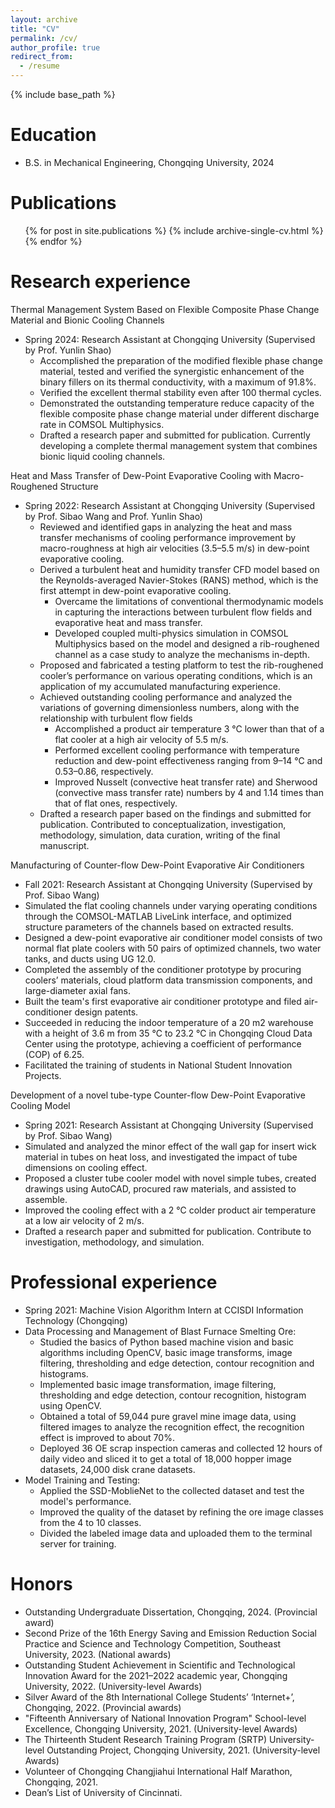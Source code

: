 ```yaml
---
layout: archive
title: "CV"
permalink: /cv/
author_profile: true
redirect_from:
  - /resume
---
```


{% include base_path %}

Education
======
* B.S. in Mechanical Engineering, Chongqing University, 2024

Publications
======
  <ul>{% for post in site.publications %}
    {% include archive-single-cv.html %}
  {% endfor %}</ul>

Research experience
======
Thermal Management System Based on Flexible Composite Phase Change Material and Bionic Cooling Channels
* Spring 2024: Research Assistant at Chongqing University (Supervised by Prof. Yunlin Shao)
  * Accomplished the preparation of the modified flexible phase change material, tested and verified the synergistic enhancement of the binary fillers on its thermal conductivity, with a maximum of 91.8%.
  * Verified the excellent thermal stability even after 100 thermal cycles.
  * Demonstrated the outstanding temperature reduce capacity of the flexible composite phase change material under different discharge rate in COMSOL Multiphysics.
  * Drafted a research paper and submitted for publication. Currently developing a complete thermal management system that combines bionic liquid cooling channels.
  
Heat and Mass Transfer of Dew-Point Evaporative Cooling with Macro-Roughened Structure
* Spring 2022: Research Assistant at Chongqing University (Supervised by Prof. Sibao Wang and Prof. Yunlin Shao)
  * Reviewed and identified gaps in analyzing the heat and mass transfer mechanisms of cooling performance improvement by macro-roughness at high air velocities (3.5–5.5 m/s) in dew-point evaporative cooling.
  * Derived a turbulent heat and humidity transfer CFD model based on the Reynolds-averaged Navier-Stokes (RANS) method, which is the first attempt in dew-point evaporative cooling.
    * Overcame the limitations of conventional thermodynamic models in capturing the interactions between turbulent flow fields and evaporative heat and mass transfer.
    * Developed coupled multi-physics simulation in COMSOL Multiphysics based on the model and designed a rib-roughened channel as a case study to analyze the mechanisms in-depth.
  * Proposed and fabricated a testing platform to test the rib-roughened cooler’s performance on various operating conditions, which is an application of my accumulated manufacturing experience.
  * Achieved outstanding cooling performance and analyzed the variations of governing dimensionless numbers, along with the relationship with turbulent flow fields
    * Accomplished a product air temperature 3 °C lower than that of a flat cooler at a high air velocity of 5.5 m/s.
    * Performed excellent cooling performance with temperature reduction and dew-point effectiveness ranging from 9–14 ℃ and 0.53–0.86, respectively.
    * Improved Nusselt (convective heat transfer rate) and Sherwood (convective mass transfer rate) numbers by 4 and 1.14 times than that of flat ones, respectively.
  * Drafted a research paper based on the findings and submitted for publication. Contributed to conceptualization, investigation, methodology, simulation, data curation, writing of the final manuscript.

Manufacturing of Counter-flow Dew-Point Evaporative Air Conditioners
* Fall 2021: Research Assistant at Chongqing University (Supervised by Prof. Sibao Wang)
* Simulated the flat cooling channels under varying operating conditions through the COMSOL-MATLAB LiveLink interface, and optimized structure parameters of the channels based on extracted results.
* Designed a dew-point evaporative air conditioner model consists of two normal flat plate coolers with 50 pairs of optimized channels, two water tanks, and ducts using UG 12.0.
* Completed the assembly of the conditioner prototype by procuring coolers’ materials, cloud platform data transmission components, and large-diameter axial fans.
* Built the team's first evaporative air conditioner prototype and filed air-conditioner design patents.
* Succeeded in reducing the indoor temperature of a 20 m2 warehouse with a height of 3.6 m from 35 ℃ to 23.2 ℃ in Chongqing Cloud Data Center using the prototype, achieving a coefficient of performance (COP) of 6.25.
* Facilitated the training of students in National Student Innovation Projects.

Development of a novel tube-type Counter-flow Dew-Point Evaporative Cooling Model    
* Spring 2021: Research Assistant at Chongqing University (Supervised by Prof. Sibao Wang)
* Simulated and analyzed the minor effect of the wall gap for insert wick material in tubes on heat loss, and investigated the impact of tube dimensions on cooling effect.
* Proposed a cluster tube cooler model with novel simple tubes, created drawings using AutoCAD, procured raw materials, and assisted to assemble.
* Improved the cooling effect with a 2 ℃ colder product air temperature at a low air velocity of 2 m/s.
* Drafted a research paper and submitted for publication. Contribute to investigation, methodology, and simulation.

Professional experience
======
* Spring 2021: Machine Vision Algorithm Intern at CCISDI Information Technology (Chongqing)
* Data Processing and Management of Blast Furnace Smelting Ore: 
  * Studied the basics of Python based machine vision and basic algorithms including OpenCV, basic image transforms, image filtering, thresholding and edge detection, contour recognition and histograms. 
  * Implemented basic image transformation, image filtering, thresholding and edge detection, contour recognition, histogram using OpenCV. 
  * Obtained a total of 59,044 pure gravel mine image data, using filtered images to analyze the recognition effect, the recognition effect is improved to about 70%. 
  * Deployed 36 OE scrap inspection cameras and collected 12 hours of daily video and sliced it to get a total of 18,000 hopper image datasets, 24,000 disk crane datasets. 
* Model Training and Testing: 
  * Applied the SSD-MoblieNet to the collected dataset and test the model's performance.
  * Improved the quality of the dataset by refining the ore image classes from the 4 to 10 classes. 
  * Divided the labeled image data and uploaded them to the terminal server for training. 
  
Honors
======
* Outstanding Undergraduate Dissertation, Chongqing, 2024. (Provincial award)
* Second Prize of the 16th Energy Saving and Emission Reduction Social Practice and Science and Technology Competition, Southeast University, 2023. (National awards)
* Outstanding Student Achievement in Scientific and Technological Innovation Award for the 2021–2022 academic year, Chongqing University, 2022. (University-level Awards)
* Silver Award of the 8th International College Students’ ‘Internet+’, Chongqing, 2022. (Provincial awards)
* "Fifteenth Anniversary of National Innovation Program" School-level Excellence, Chongqing University, 2021. (University-level Awards)
* The Thirteenth Student Research Training Program (SRTP) University-level Outstanding Project, Chongqing University, 2021. (University-level Awards)
* Volunteer of Chongqing Changjiahui International Half Marathon, Chongqing, 2021.
* Dean’s List of University of Cincinnati.

